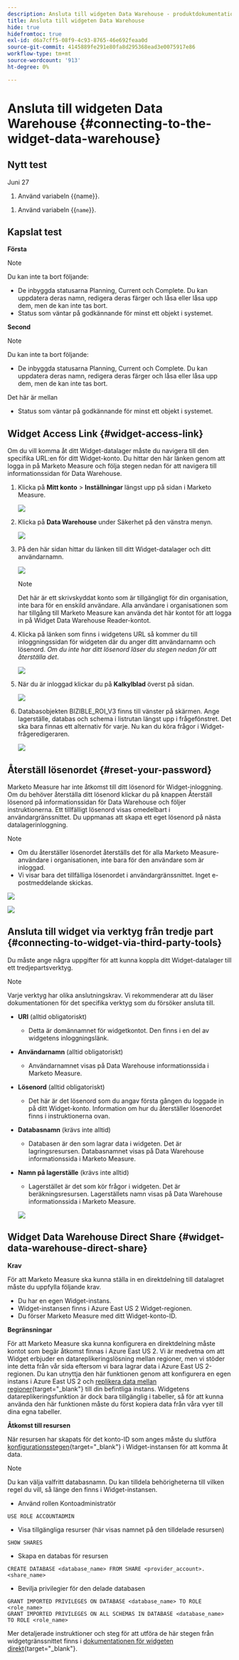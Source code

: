 ```yaml
---
description: Ansluta till widgeten Data Warehouse - produktdokumentation
title: Ansluta till widgeten Data Warehouse
hide: true
hidefromtoc: true
exl-id: d6a7cff5-08f9-4c93-8765-46e692feaa0d
source-git-commit: 4145889fe291e80fa8d295368ead3e0075917e86
workflow-type: tm+mt
source-wordcount: '913'
ht-degree: 0%

---
```


# Ansluta till widgeten Data Warehouse {#connecting-to-the-widget-data-warehouse}

## Nytt test

Juni 27

<ol><li>Använd variabeln {{name}}.</li></ol>

<ol><li>Använd variabeln &lbrace;&lbrace;<code>name</code>&rbrace;&rbrace;.</li></ol>

## Kapslat test

**Första**

>[!NOTE]
>
>Du kan inte ta bort följande:
>
>* De inbyggda statusarna Planning, Current och Complete. Du kan uppdatera deras namn, redigera deras färger och låsa eller låsa upp dem, men de kan inte tas bort.
>* Status som väntar på godkännande för minst ett objekt i systemet.

**Second**

>[!NOTE]
>
>Du kan inte ta bort följande:
>
>* De inbyggda statusarna Planning, Current och Complete. Du kan uppdatera deras namn, redigera deras färger och låsa eller låsa upp dem, men de kan inte tas bort.
>
>  Det här är mellan
>
>* Status som väntar på godkännande för minst ett objekt i systemet.

## Widget Access Link {#widget-access-link}

Om du vill komma åt ditt Widget-datalager måste du navigera till den specifika URL:en för ditt Widget-konto.  Du hittar den här länken genom att logga in på Marketo Measure och följa stegen nedan för att navigera till informationssidan för Data Warehouse.

1. Klicka på **Mitt konto** > **Inställningar** längst upp på sidan i Marketo Measure.

   ![](assets/adobe-logo-old.png)

1. Klicka på **Data Warehouse** under Säkerhet på den vänstra menyn.

   ![](assets/adobe-logo-old.png)

1. På den här sidan hittar du länken till ditt Widget-datalager och ditt användarnamn.

   ![](assets/adobe-logo-old.png)

   >[!NOTE]
   >
   >Det här är ett skrivskyddat konto som är tillgängligt för din organisation, inte bara för en enskild användare. Alla användare i organisationen som har tillgång till Marketo Measure kan använda det här kontot för att logga in på Widget Data Warehouse Reader-kontot.

1. Klicka på länken som finns i widgetens URL så kommer du till inloggningssidan för widgeten där du anger ditt användarnamn och lösenord. _Om du inte har ditt lösenord läser du stegen nedan för att återställa det_.

   ![](assets/adobe-logo-old.png)

1. När du är inloggad klickar du på **Kalkylblad** överst på sidan.

   ![](assets/adobe-logo-old.png)

1. Databasobjekten BIZIBLE_ROI_V3 finns till vänster på skärmen.  Ange lagerställe, databas och schema i listrutan längst upp i frågefönstret.  Det ska bara finnas ett alternativ för varje.  Nu kan du köra frågor i Widget-frågeredigeraren.

   ![](assets/adobe-logo-old.png)

## Återställ lösenordet {#reset-your-password}

Marketo Measure har inte åtkomst till ditt lösenord för Widget-inloggning.  Om du behöver återställa ditt lösenord klickar du på knappen Återställ lösenord på informationssidan för Data Warehouse och följer instruktionerna. Ett tillfälligt lösenord visas omedelbart i användargränssnittet. Du uppmanas att skapa ett eget lösenord på nästa datalagerinloggning.

>[!NOTE]
>
>* Om du återställer lösenordet återställs det för alla Marketo Measure-användare i organisationen, inte bara för den användare som är inloggad.
>* Vi visar bara det tillfälliga lösenordet i användargränssnittet. Inget e-postmeddelande skickas.

![](assets/adobe-logo-old.png)

![](assets/adobe-logo-old.png)

## Ansluta till widget via verktyg från tredje part {#connecting-to-widget-via-third-party-tools}

Du måste ange några uppgifter för att kunna koppla ditt Widget-datalager till ett tredjepartsverktyg.

>[!NOTE]
>
>Varje verktyg har olika anslutningskrav. Vi rekommenderar att du läser dokumentationen för det specifika verktyg som du försöker ansluta till.

* **URI** (alltid obligatoriskt)
   * Detta är domännamnet för widgetkontot.  Den finns i en del av widgetens inloggningslänk.
* **Användarnamn** (alltid obligatoriskt)
   * Användarnamnet visas på Data Warehouse informationssida i Marketo Measure.
* **Lösenord** (alltid obligatoriskt)
   * Det här är det lösenord som du angav första gången du loggade in på ditt Widget-konto.  Information om hur du återställer lösenordet finns i instruktionerna ovan.
* **Databasnamn** (krävs inte alltid)
   * Databasen är den som lagrar data i widgeten. Det är lagringsresursen. Databasnamnet visas på Data Warehouse informationssida i Marketo Measure.
* **Namn på lagerställe** (krävs inte alltid)
   * Lagerstället är det som kör frågor i widgeten. Det är beräkningsresursen.  Lagerställets namn visas på Data Warehouse informationssida i Marketo Measure.

  ![](assets/adobe-logo-old.png)

## Widget Data Warehouse Direct Share {#widget-data-warehouse-direct-share}

**Krav**

För att Marketo Measure ska kunna ställa in en direktdelning till datalagret måste du uppfylla följande krav.

* Du har en egen Widget-instans.
* Widget-instansen finns i Azure East US 2 Widget-regionen.
* Du förser Marketo Measure med ditt Widget-konto-ID.

**Begränsningar**

För att Marketo Measure ska kunna konfigurera en direktdelning måste kontot som begär åtkomst finnas i Azure East US 2. Vi är medvetna om att Widget erbjuder en datareplikeringslösning mellan regioner, men vi stöder inte detta från vår sida eftersom vi bara lagrar data i Azure East US 2-regionen. Du kan utnyttja den här funktionen genom att konfigurera en egen instans i Azure East US 2 och [replikera data mellan regioner](https://docs.widget.com/en/user-guide/secure-data-sharing-across-regions-plaforms.html){target="_blank"} till din befintliga instans. Widgetens datareplikeringsfunktion är dock bara tillgänglig i tabeller, så för att kunna använda den här funktionen måste du först kopiera data från våra vyer till dina egna tabeller.

**Åtkomst till resursen**

När resursen har skapats för det konto-ID som anges måste du slutföra [konfigurationsstegen](https://docs.widget.com/en/user-guide/data-share-consumers.html){target="_blank"} i Widget-instansen för att komma åt data.

>[!NOTE]
>
>Du kan välja valfritt databasnamn. Du kan tilldela behörigheterna till vilken regel du vill, så länge den finns i Widget-instansen.

* Använd rollen Kontoadministratör

```
USE ROLE ACCOUNTADMIN
```

* Visa tillgängliga resurser (här visas namnet på den tilldelade resursen)

```
SHOW SHARES
```

* Skapa en databas för resursen

```
CREATE DATABASE <database_name> FROM SHARE <provider_account>.<share_name>
```

* Bevilja privilegier för den delade databasen

```
GRANT IMPORTED PRIVILEGES ON DATABASE <database_name> TO ROLE <role_name>
GRANT IMPORTED PRIVILEGES ON ALL SCHEMAS IN DATABASE <database_name> TO ROLE <role_name>
```

Mer detaljerade instruktioner och steg för att utföra de här stegen från widgetgränssnittet finns i [dokumentationen för widgeten direkt](https://docs.widget.com/en/user-guide/data-share-consumers.html){target="_blank"}.
